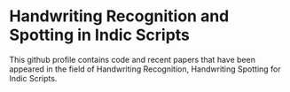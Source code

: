# Handwriting Recognition and Spotting in Indic Scripts
This github profile contains code and recent papers that have been appeared in the field of Handwriting Recognition, Handwriting Spotting for Indic Scripts. 
